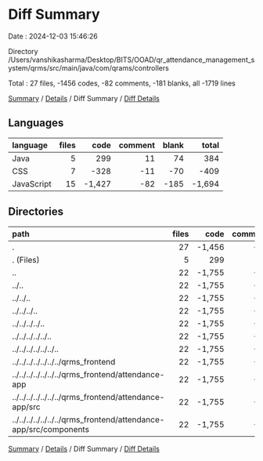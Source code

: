 # Diff Summary

Date : 2024-12-03 15:46:26

Directory /Users/vanshikasharma/Desktop/BITS/OOAD/qr_attendance_management_system/qrms/src/main/java/com/qrams/controllers

Total : 27 files,  -1456 codes, -82 comments, -181 blanks, all -1719 lines

[Summary](results.md) / [Details](details.md) / Diff Summary / [Diff Details](diff-details.md)

## Languages
| language | files | code | comment | blank | total |
| :--- | ---: | ---: | ---: | ---: | ---: |
| Java | 5 | 299 | 11 | 74 | 384 |
| CSS | 7 | -328 | -11 | -70 | -409 |
| JavaScript | 15 | -1,427 | -82 | -185 | -1,694 |

## Directories
| path | files | code | comment | blank | total |
| :--- | ---: | ---: | ---: | ---: | ---: |
| . | 27 | -1,456 | -82 | -181 | -1,719 |
| . (Files) | 5 | 299 | 11 | 74 | 384 |
| .. | 22 | -1,755 | -93 | -255 | -2,103 |
| ../.. | 22 | -1,755 | -93 | -255 | -2,103 |
| ../../.. | 22 | -1,755 | -93 | -255 | -2,103 |
| ../../../.. | 22 | -1,755 | -93 | -255 | -2,103 |
| ../../../../.. | 22 | -1,755 | -93 | -255 | -2,103 |
| ../../../../../.. | 22 | -1,755 | -93 | -255 | -2,103 |
| ../../../../../../.. | 22 | -1,755 | -93 | -255 | -2,103 |
| ../../../../../../../qrms_frontend | 22 | -1,755 | -93 | -255 | -2,103 |
| ../../../../../../../qrms_frontend/attendance-app | 22 | -1,755 | -93 | -255 | -2,103 |
| ../../../../../../../qrms_frontend/attendance-app/src | 22 | -1,755 | -93 | -255 | -2,103 |
| ../../../../../../../qrms_frontend/attendance-app/src/components | 22 | -1,755 | -93 | -255 | -2,103 |

[Summary](results.md) / [Details](details.md) / Diff Summary / [Diff Details](diff-details.md)